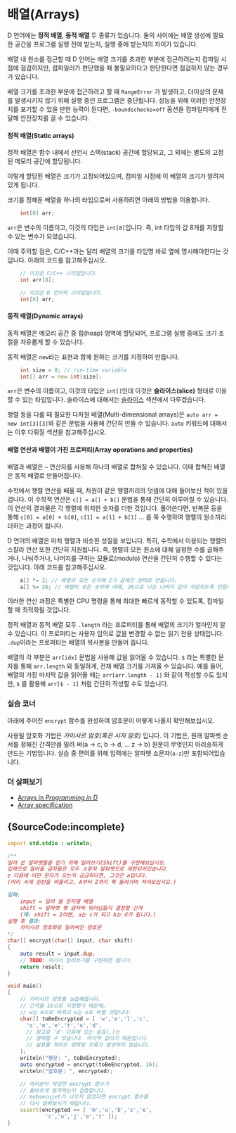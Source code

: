 # 배열(Arrays)

D 언어에는 **정적 배열**, **동적 배열** 두 종류가 있습니다. 둘의 사이에는 배열 생성에 필요한 공간을 프로그램 실행 전에 받는지, 실행 중에 받는지의 차이가 있습니다.

배열 내 원소를 접근할 때 D 언어는 배열 크기를 초과한 부분에 접근하려는지 컴파일 시점에 점검하지만, 컴파일러가 판단했을 때 불필요하다고 판단한다면 점검하지 않는 경우가 있습니다.

배열 크기를 초과한 부분에 접근하려고 할 때 `RangeError` 가 발생하고, 더이상의 문제를 발생시키지 않기 위해 실행 중인 프로그램은 중단됩니다. 성능을 위해 이러한 안전장치를 포기할 수 있을 만한 능력이 된다면, `-boundschecks=off` 옵션을 컴파일러에게 전달해 안전장치를 끌 수 있습니다.

#### 정적 배열(Static arrays)

정적 배열은 함수 내에서 선언시 스택(stack) 공간에 할당되고, 그 외에는 별도의 고정된 메모리 공간에 할당됩니다.

이렇게 할당된 배열은 크기가 고정되어있으며, 컴파일 시점에 이 배열의 크기가 알려져 있게 됩니다.

크기를 정해둔 배열을 하나의 타입으로써 사용하려면 아래의 방법을 이용합니다.

```d
    int[8] arr;
```

`arr`은 변수의 이름이고, 이것의 타입은 `int[8]`입니다. 즉, int 타입의 값 8개를 저장할 수 있는 변수가 되었습니다.

이때 주의할 점은, C/C++과는 달리 배열의 크기를 타입명 바로 옆에 명시해야한다는 것입니다. 아래의 코드를 참고해주십시오.

```c
    // 이것은 C/C++ 스타일입니다.
    int arr[8];

    // 이것은 D 언어의 스타일입니다.
    int[8] arr;
```

#### 동적 배열(Dynamic arrays)

동적 배열은 메모리 공간 중 힙(heap) 영역에 할당되어, 프로그램 실행 중에도 크기 조절을 자유롭게 할 수 있습니다.

동적 배열은 `new`라는 표현과 함께 원하는 크기를 지정하여 만듭니다.

```d
    int size = 8; // run-time variable
    int[] arr = new int[size];
```

`arr`은 변수의 이름이고, 이것의 타입은 `int[]`인데 이것은 **슬라이스(slice)** 형태로 이용할 수 있는 타입입니다. 슬라이스에 대해서는 [슬라이스](basics/slices) 섹션에서 다루겠습니다.

행렬 등을 다룰 때 필요한 다차원 배열(Multi-dimensional arrays)은  `auto arr = new int[3][3]`와 같은 문법을 사용해 간단히 만들 수 있습니다. `auto` 키워드에 대해서는 이후 다뤄질 섹션을 참고해주십시오.

#### 배열 연산과 배열이 가진 프로퍼티(Array operations and properties)

배열과 배열은 `~` 연산자를 사용해 하나의 배열로 합쳐질 수 있습니다. 이때 합쳐진 배열은 동적 배열로 만들어집니다.

수학에서 행렬 연산을 배울 때, 차원이 같은 행렬끼리의 덧셈에 대해 들어보신 적이 있을 겁니다. 이 수학적 연산은 `c[] = a[] + b[]` 문법을 통해 간단히 이루어질 수 있습니다. 이 연산의 결과물은 각 행렬에 위치한 숫자를 더한 것입니다. 풀어쓴다면, 반복문 등을 통해 `c[0] = a[0] + b[0]`, `c[1] = a[1] + b[1]` ... 를 쭉 수행하여 행렬의 원소끼리 더하는 과정이 됩니다.

D 언어의 배열은 마치 행렬과 비슷한 성질을 보입니다. 특히, 수학에서 이용되는 행렬의 스칼라 연산 또한 간단히 지원됩니다. 즉, 행렬의 모든 원소에 대해 일정한 수를 곱해주거나, 나눠주거나, 나머지를 구하는 모듈로(modulo) 연산을 간단히 수행할 수 있다는 것입니다. 아래 코드를 참고해주십시오.

```d
    a[] *= 2; // 배열의 모든 숫자에 2가 곱해진 상태로 만듭니다.
    a[] %= 26; // 배열의 모든 숫자에 대해, 26으로 나눈 나머지 값이 저장되도록 만듭니다.
```

이러한 연산 과정은 특별한 CPU 명령을 통해 최대한 빠르게 동작할 수 있도록, 컴파일할 때 최적화될 것입니다.

정적 배열과 동적 배열 모두 `.length` 라는 프로퍼티를 통해 배열의 크기가 얼마인지 알 수 있습니다. 이 프로퍼티는 사용자 임의로 값을 변경할 수 없는 읽기 전용 상태입니다. `.dup`이라는 프로퍼티는 배열의 복사본을 만들어 줍니다.

배열의 각 부분은 `arr[idx]` 문법을 사용해 값을 읽어올 수 있습니다. `$` 라는 특별한 문자를 통해 `arr.length` 와 동일하게, 전체 배열 크기를 가져올 수 있습니다. 예를 들어, 배열의 가장 마지막 값을 읽어올 때는 `arr[arr.length - 1]` 와 같이 작성할 수도 있지만, `$` 를 활용해 `arr[$ - 1]` 처럼 간단히 작성할 수도 있습니다.

### 실습 코너

아래에 주어진 `encrypt` 함수를 완성하여 암호문이 어떻게 나올지 확인해보십시오.

사용될 암호화 기법은 *카이사르 암호(혹은 시저 암호)* 입니다. 이 기법은, 원래 알파벳 순서를 정해진 간격만큼 밀려 써(a -> c, b -> d, ... z -> b) 원문이 무엇인지 아리송하게 만드는 기법입니다. 실습 중 편의를 위해 입력에는 알파벳 소문자(`a-z`)만 포함되어있습니다.

### 더 살펴보기

- [Arrays in _Programming in D_](http://ddili.org/ders/d.en/arrays.html)
- [Array specification](https://dlang.org/spec/arrays.html)

## {SourceCode:incomplete}

```d
import std.stdio : writeln;

/**
밀려 쓴 알파벳들을 얻기 위해 밀려쓰기(Shift)를 구현해보십시오.
입력으로 들어올 글자들은 모두 소문자 알파벳으로 제한되어있습니다.
z 다음에 어떤 문자가 오는지 궁금하다면, 그것은 a입니다.
(머리 속에 원반을 떠올리고, A부터 Z까지 쭉 돌려가며 적어보십시오.)

입력:
    input = 밀려 쓸 문자열 배열
    shift = 알파벳 몇 글자씩 뛰어넘을지 결정할 간격
    (예: shift = 2라면, a는 c가 되고 b는 d가 됩니다.)
실행 후 결과:
    카이사르 암호화로 밀려써진 암호문
*/
char[] encrypt(char[] input, char shift)
{
    auto result = input.dup;
    // TODO: 여기서 밀려쓰기를 구현하면 됩니다.
    return result;
}

void main()
{
    // 카이사르 암호를 실습해봅시다.
    // 간격을 16으로 지정했기 때문에,
    // w는 m으로 바뀌고 e는 u로 바뀔 것입니다.
    char[] toBeEncrypted = [ 'w','e','l','c',
      'o','m','e','t','o','d',
      // 참고로 'd' 다음에 오는 쉼표(,)는
      // 생략할 수 있습니다. 마지막 값이기 때문입니다.
      // 쉼표를 적어도 컴파일 오류가 발생하지 않습니다.
    ];
    writeln("평문: ", toBeEncrypted);
    auto encrypted = encrypt(toBeEncrypted, 16);
    writeln("암호문: ", encrypted);

    // 여러분이 작성한 encrypt 함수가
    // 올바르게 동작하는지 검증합니다.
    // mubsecujet가 나오지 않았다면 encrypt 함수를
    // 다시 살펴보시기 바랍니다.
    assert(encrypted == [ 'm','u','b','s','e',
            'c','u','j','e','t' ]);
}
```
